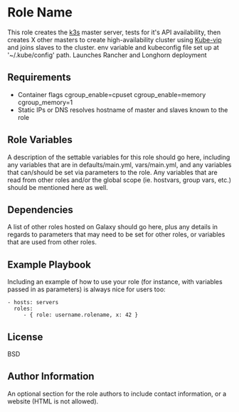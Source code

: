 Role Name
=========

This role creates the [k3s](https://k3s.io) master server, tests for it's API
availability, then creates X other masters to create high-availability cluster using [Kube-vip](https://kube-vip.io/) and joins slaves to the cluster.
env variable and kubeconfig file set up at '~/.kube/config' path.
Launches Rancher and Longhorn deployment

Requirements
------------
* Container flags cgroup_enable=cpuset cgroup_enable=memory cgroup_memory=1
* Static IPs or DNS resolves hostname of master and slaves known to the role



Role Variables
--------------

A description of the settable variables for this role should go here, including any variables that are in defaults/main.yml, vars/main.yml, and any variables that can/should be set via parameters to the role. Any variables that are read from other roles and/or the global scope (ie. hostvars, group vars, etc.) should be mentioned here as well.

Dependencies
------------

A list of other roles hosted on Galaxy should go here, plus any details in regards to parameters that may need to be set for other roles, or variables that are used from other roles.

Example Playbook
----------------

Including an example of how to use your role (for instance, with variables passed in as parameters) is always nice for users too:

    - hosts: servers
      roles:
         - { role: username.rolename, x: 42 }

License
-------

BSD

Author Information
------------------

An optional section for the role authors to include contact information, or a website (HTML is not allowed).
